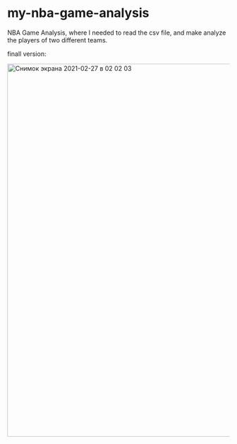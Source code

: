 # my-nba-game-analysis


NBA Game Analysis, where I needed to read the csv file, and make analyze the players of two different teams.


finall version:

<img width="844" alt="Снимок экрана 2021-02-27 в 02 02 03" src="https://user-images.githubusercontent.com/62964136/109349288-e90cde80-789f-11eb-8242-2e5442e534c4.png">
